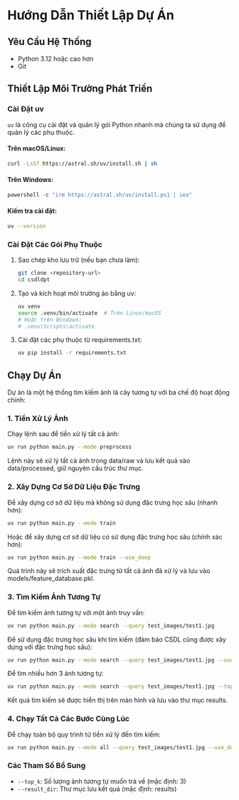 # Hướng Dẫn Thiết Lập Dự Án

## Yêu Cầu Hệ Thống

- Python 3.12 hoặc cao hơn
- Git

## Thiết Lập Môi Trường Phát Triển

### Cài Đặt uv

`uv` là công cụ cài đặt và quản lý gói Python nhanh mà chúng ta sử dụng để quản lý các phụ thuộc.

#### Trên macOS/Linux:

```bash
curl -LsSf https://astral.sh/uv/install.sh | sh
```

#### Trên Windows:

```powershell
powershell -c "irm https://astral.sh/uv/install.ps1 | iex"
```

#### Kiểm tra cài đặt:

```bash
uv --version
```

### Cài Đặt Các Gói Phụ Thuộc

1. Sao chép kho lưu trữ (nếu bạn chưa làm):

   ```bash
   git clone <repository-url>
   cd csdldpt
   ```

2. Tạo và kích hoạt môi trường ảo bằng uv:

   ```bash
   uv venv
   source .venv/bin/activate  # Trên Linux/macOS
   # Hoặc trên Windows:
   # .venv\Scripts\activate
   ```

3. Cài đặt các phụ thuộc từ requirements.txt:
   ```bash
   uv pip install -r requirements.txt
   ```

## Chạy Dự Án

Dự án là một hệ thống tìm kiếm ảnh lá cây tương tự với ba chế độ hoạt động chính:

### 1. Tiền Xử Lý Ảnh

Chạy lệnh sau để tiền xử lý tất cả ảnh:

```bash
uv run python main.py --mode preprocess
```

Lệnh này sẽ xử lý tất cả ảnh trong data/raw và lưu kết quả vào data/processed, giữ nguyên cấu trúc thư mục.

### 2. Xây Dựng Cơ Sở Dữ Liệu Đặc Trưng

Để xây dựng cơ sở dữ liệu mà không sử dụng đặc trưng học sâu (nhanh hơn):

```bash
uv run python main.py --mode train
```

Hoặc để xây dựng cơ sở dữ liệu có sử dụng đặc trưng học sâu (chính xác hơn):

```bash
uv run python main.py --mode train --use_deep
```

Quá trình này sẽ trích xuất đặc trưng từ tất cả ảnh đã xử lý và lưu vào models/feature_database.pkl.

### 3. Tìm Kiếm Ảnh Tương Tự

Để tìm kiếm ảnh tương tự với một ảnh truy vấn:

```bash
uv run python main.py --mode search --query test_images/test1.jpg
```

Để sử dụng đặc trưng học sâu khi tìm kiếm (đảm bảo CSDL cũng được xây dựng với đặc trưng học sâu):

```bash
uv run python main.py --mode search --query test_images/test1.jpg --use_deep
```

Để tìm nhiều hơn 3 ảnh tương tự:

```bash
uv run python main.py --mode search --query test_images/test1.jpg --top_k 5
```

Kết quả tìm kiếm sẽ được hiển thị trên màn hình và lưu vào thư mục results.

### 4. Chạy Tất Cả Các Bước Cùng Lúc

Để chạy toàn bộ quy trình từ tiền xử lý đến tìm kiếm:

```bash
uv run python main.py --mode all --query test_images/test1.jpg --use_deep
```

### Các Tham Số Bổ Sung

- `--top_k`: Số lượng ảnh tương tự muốn trả về (mặc định: 3)
- `--result_dir`: Thư mục lưu kết quả (mặc định: results)
